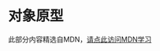 # 对象原型

此部分内容精选自MDN，[请点此访问MDN学习](https://developer.mozilla.org/zh-CN/docs/Learn/JavaScript/Objects/Object_prototypes)